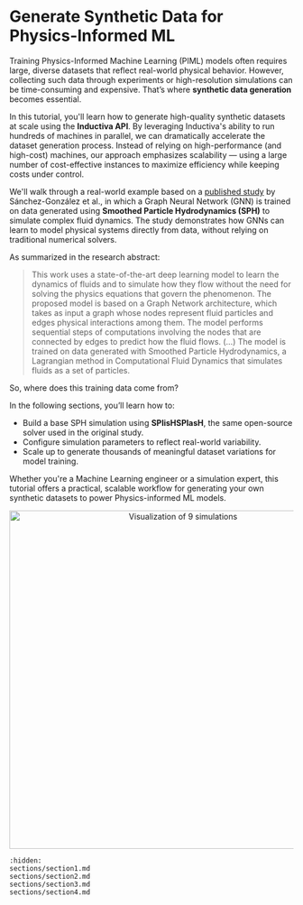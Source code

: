 # Generate Synthetic Data for Physics-Informed ML
Training Physics-Informed Machine Learning (PIML) models often requires large, diverse datasets that reflect real-world physical behavior. However, collecting such data through experiments or high-resolution simulations can be time-consuming and expensive. That’s where **synthetic data generation** becomes essential.

In this tutorial, you'll learn how to generate high-quality synthetic datasets at scale using the **Inductiva API**. By leveraging Inductiva's ability to run hundreds of machines in parallel, we can dramatically accelerate the dataset generation process. Instead of relying on high-performance (and high-cost) machines, our approach emphasizes scalability — using a large number of cost-effective instances to maximize efficiency while keeping costs under control.

We'll walk through a real-world example based on a [published study](https://arxiv.org/abs/2002.09405) by Sánchez-González et al., in which a Graph Neural Network (GNN) is trained on data generated using **Smoothed Particle Hydrodynamics (SPH)** to simulate complex fluid dynamics. The study demonstrates how GNNs can learn to model physical systems directly from data, without relying on traditional numerical solvers.

As summarized in the research abstract:

> This work uses a state-of-the-art deep learning model to learn the dynamics of fluids and to simulate how they flow without the need for solving the physics equations that govern the phenomenon. The proposed model is based on a Graph Network architecture, which takes as input a graph whose nodes represent fluid particles and edges physical interactions among them. The model performs sequential steps of computations involving the nodes that are connected by edges to predict how the fluid flows. (…) The model is trained on data generated with Smoothed Particle Hydrodynamics, a Lagrangian method in Computational Fluid Dynamics that simulates fluids as a set of particles.

So, where does this training data come from?

In the following sections, you’ll learn how to:
* Build a base SPH simulation using **SPlisHSPlasH**, the same open-source solver used in the original study.
* Configure simulation parameters to reflect real-world variability.
* Scale up to generate thousands of meaningful dataset variations for model training.

Whether you're a Machine Learning engineer or a simulation expert, this tutorial offers a practical, scalable workflow for generating your own synthetic datasets to power Physics-informed ML models.

<p align="center"><img src="../_static/combined_3_3.gif" alt="Visualization of 9 simulations" width="600"></p>

```{toctree}
:hidden:
sections/section1.md
sections/section2.md
sections/section3.md
sections/section4.md
```
